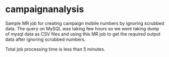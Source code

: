 campaignanalysis
================

Sample MR job for creating campaign mobile numbers by ignoring scrubbed data. The query on MySQL was taking few hours so we were taking dump of mysql data as CSV files and using this MR job to get the required output data after ignoring scrubbed numbers.

Total job processing time is less than 5 minutes.

